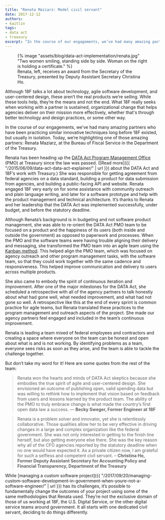 ```yaml
---
title: "Renata Maziarz: Model civil servant"
date: 2017-12-12
authors:
- kaitlin
tags:
- data act
- treasury
excerpt: "In the course of our engagements, we’ve had many amazing partners who have been practicing similar innovative techniques long before 18F existed, but usually in isolation. Today, we’re highlighting one of those amazing partners: Renata Maziarz, at the Bureau of Fiscal Service in the Department of the Treasury."
---
```

<figure>
	{% image "assets/blog/data-act-implementation/renata.jpg" "Two women smiling, standing side by side. Woman on the right is holding a certificate." %}
	<figcaption>Renata, left, receives an award from the Secretary of the Treasury, presented by Deputy Assistant Secretary Christina Ho.</figcaption>
</figure>
Although 18F talks a lot about technology, agile software development, and user-centered design, these aren’t the real products we’re selling. While these tools help, they’re the means and not the end. What 18F really seeks when working with a partner is sustained, organizational change that helps agencies deliver on their mission more effectively, whether that's through better technology and design practices, or some other way. 

In the course of our engagements, we’ve had many amazing partners who have been practicing similar innovative techniques long before 18F existed, but usually in isolation. Today, we’re highlighting one of those amazing partners: Renata Maziarz, at the Bureau of Fiscal Service in the Department of the Treasury.

Renata has been heading up the [DATA Act Program Management Office](https://fedspendingtransparency.github.io/) (PMO) at Treasury since the law was passed. ([Read more]({{ "/2015/06/09/data-act-data-act-explainer/" | url }}) about the DATA Act and 18F’s work with Treasury.) She was responsible for getting agreement from federal agencies on a data standard, building a product for data submission from agencies, and building a public-facing API and website. Renata engaged 18F very early on for some assistance with community outreach and plain language writing, and later for a software prototype and help with the product management and technical architecture. It’s thanks to Renata and her leadership that the DATA Act was implemented successfully, under budget, and before the statutory deadline.  

Although Renata’s background is in budgeting and not software product management, she was able to re-orient the DATA Act PMO team to be focused on a product and the happiness of its users (both inside and outside the government) as opposed to paperwork and processes.  When the PMO and the software teams were having trouble aligning their delivery and messaging, she transformed the PMO team into an agile team using the [Kanban method](https://en.wikipedia.org/wiki/Kanban_(development)). This helped align the PMO team, which was focused on agency outreach and other program management tasks, with the software team, so that they could work together with the same cadence and responsiveness. This helped improve communication and delivery to users across multiple products.

She also came to embody the spirit of continuous iteration and improvement. After one of the major milestones for the DATA Act, she scheduled a retrospective with all of the agency partners to talk honestly about what had gone well, what needed improvement, and what had not gone so well. A retrospective like this at the end of every sprint is common practice for agile teams, but Renata translated these practices to the program management and outreach aspects of the project. She made our agency partners feel engaged and included in the team’s continuous improvement. 

Renata is leading a team mixed of federal employees and contractors and creating a space where everyone on the team can be honest and open about what is and is not working. By identifying problems as a team, everyone sees risks as soon as they arise, and the team is able to tackle the challenge together. 

But don’t take my word for it! Here are some quotes from the rest of the team:

>Renata won the hearts and minds of DATA Act skeptics because she embodies the true spirit of agile and user-centered design. She envisioned an outcome of publishing open, valid spending data but was willing to rethink how to implement that vision based on feedback from users and lessons learned by the product team. The ability of the PMO to truly embrace change is what made the country’s first open data law a success.
— **Becky Sweger, Former Engineer at 18F**

>Renata is a problem solver and innovator, yet she is relentlessly collaborative. Those qualities allow her to be very effective in driving changes in a large and complex organization like the federal government. She was not only interested in getting to the finish line herself, but also getting everyone else there. She was the key reason why all of the CFO agencies reported by the statutory deadline when no one would have expected it. As a private citizen now, I am grateful for such a selfless and competent civil servant.
– **Christina Ho, Former Deputy Assistant Secretary for Accounting Policy and Financial Transparency, Department of the Treasury**

While [managing a custom software project]({{ "/2017/09/20/managing-custom-software-development-in-government-when-youre-not-a-software-engineer/" | url }}) has its challenges, it’s possible to fundamentally change the outcomes of your project using some of the same methodologies that Renata used. They’re not the exclusive domain of those of us working at 18F, the U.S. Digital Service, or the other digital service teams around government. It all starts with one dedicated civil servant, deciding to do things differently. 


